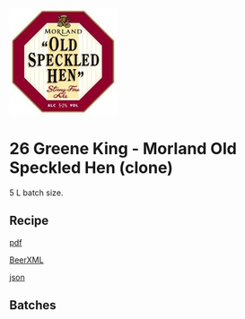 ![logo](./26_Greene_King_Morland_Old_Speckled_Hen_clone.jpeg)

# 26 Greene King - Morland Old Speckled Hen (clone)

5 L batch size.

## Recipe

[pdf](./26_Greene_King_Morland_Old_Speckled_Hen_clone.pdf)

[BeerXML](./26_Greene_King_Morland_Old_Speckled_Hen_clone.xml)

[json](./26_Greene_King_Morland_Old_Speckled_Hen_clone.json)

## Batches
